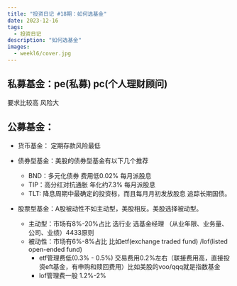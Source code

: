 ```yaml
---
title: "投资日记 #18期：如何选基金"
date: 2023-12-16
tags:
  - 投资日记 
description: "如何选基金"
images:
  - weekl6/cover.jpg
---
```


## 私募基金：pe(私募) pc(个人理财顾问) 

要求比较高 风险大

## 公募基金：

- 货币基金： 定期存款风险最低

- 债券型基金：美股的债券型基金有以下几个推荐  
  - BND：多元化债券 费用低0.02% 每月派股息
  - TIP：高分红对抗通胀 年化约7.3% 每月派股息
  - TLT: 降息周期中最确定的投资标，而且每月月初发放股息 追踪长期国债。

- 股票型基金：A股被动性不如主动型，美股相反。美股选择被动型。
  - 主动型：市场有8%-20%占比 选行业 选基金经理 （从业年限、业务量、公司、业绩）4433原则
  - 被动性：市场有6%-8%占比 比如etf(exchange traded fund) /lof(listed open-ended fund)  
    - etf管理费低(0.3% - 0.5%) 交易费用0.2%左右（联接费用高，直接投资eft基金，有申购和赎回费用）比如美股的voo/qqq就是指数基金
    - lof管理费一般 1.2%-2%